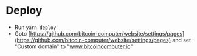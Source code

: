 # Deploy

* Run ``yarn deploy``
* Goto [https://github.com/bitcoin-computer/website/settings/pages](https://github.com/bitcoin-computer/website/settings/pages) and set "Custom domain" to "www.bitcoincomputer.io"

